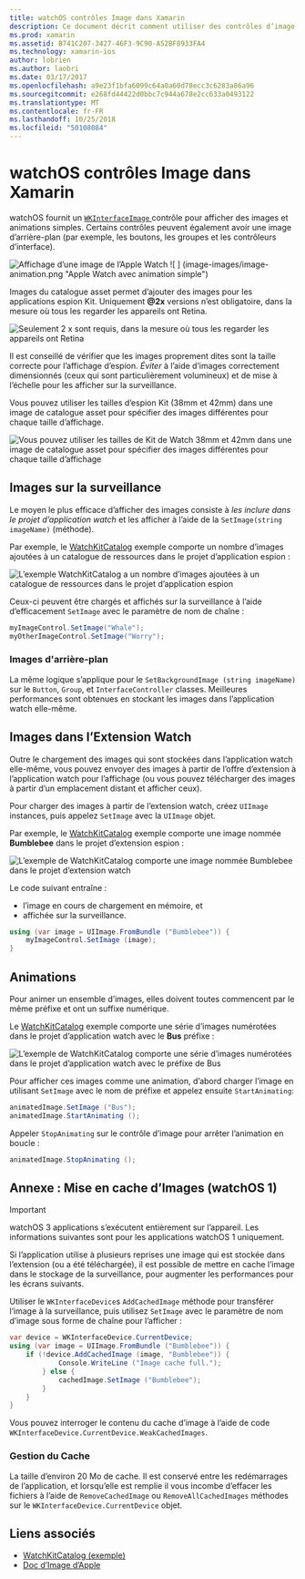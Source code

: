 ```yaml
---
title: watchOS contrôles Image dans Xamarin
description: Ce document décrit comment utiliser des contrôles d’image dans une application watchOS avec Xamarin. Il aborde le contrôle WKInterfaceImage, la méthode SetImage, ajout d’images à une extension watch, animations et bien plus encore.
ms.prod: xamarin
ms.assetid: B741C207-3427-46F3-9C90-A52BF8933FA4
ms.technology: xamarin-ios
author: lobrien
ms.author: laobri
ms.date: 03/17/2017
ms.openlocfilehash: a9e23f1bfa6099c64a0a60d78ecc3c6283a86a96
ms.sourcegitcommit: e268fd44422d0bbc7c944a678e2cc633a0493122
ms.translationtype: MT
ms.contentlocale: fr-FR
ms.lasthandoff: 10/25/2018
ms.locfileid: "50108084"
---
```

# <a name="watchos-image-controls-in-xamarin"></a>watchOS contrôles Image dans Xamarin

watchOS fournit un [ `WKInterfaceImage` ](https://developer.xamarin.com/api/type/WatchKit.WKInterfaceImage/) contrôle pour afficher des images et animations simples. Certains contrôles peuvent également avoir une image d’arrière-plan (par exemple, les boutons, les groupes et les contrôleurs d’interface).

![](image-images/image-walkway.png "Affichage d’une image de l’Apple Watch") ![ ] (image-images/image-animation.png "Apple Watch avec animation simple")
<!-- watch image courtesy of http://infinitapps.com/bezel/ -->

Images du catalogue asset permet d’ajouter des images pour les applications espion Kit.
Uniquement **@2x** versions n’est obligatoire, dans la mesure où tous les regarder les appareils ont Retina.

![](image-images/asset-universal-sml.png "Seulement 2 x sont requis, dans la mesure où tous les regarder les appareils ont Retina")

Il est conseillé de vérifier que les images proprement dites sont la taille correcte pour l’affichage d’espion. *Éviter* à l’aide d’images correctement dimensionnés (ceux qui sont particulièrement volumineux) et de mise à l’échelle pour les afficher sur la surveillance.

Vous pouvez utiliser les tailles d’espion Kit (38mm et 42mm) dans une image de catalogue asset pour spécifier des images différentes pour chaque taille d’affichage.

![](image-images/asset-watch-sml.png "Vous pouvez utiliser les tailles de Kit de Watch 38mm et 42mm dans une image de catalogue asset pour spécifier des images différentes pour chaque taille d’affichage")


## <a name="images-on-the-watch"></a>Images sur la surveillance

Le moyen le plus efficace d’afficher des images consiste à *les inclure dans le projet d’application watch* et les afficher à l’aide de la `SetImage(string imageName)` (méthode).

Par exemple, le [WatchKitCatalog](https://developer.xamarin.com/samples/WatchKitCatalog/) exemple comporte un nombre d’images ajoutées à un catalogue de ressources dans le projet d’application espion :

![](image-images/asset-whale-sml.png "L’exemple WatchKitCatalog a un nombre d’images ajoutées à un catalogue de ressources dans le projet d’application espion")

Ceux-ci peuvent être chargés et affichés sur la surveillance à l’aide d’efficacement `SetImage` avec le paramètre de nom de chaîne :

```csharp
myImageControl.SetImage("Whale");
myOtherImageControl.SetImage("Worry");
```

### <a name="background-images"></a>Images d'arrière-plan

La même logique s’applique pour le `SetBackgroundImage (string imageName)` sur le `Button`, `Group`, et `InterfaceController` classes. Meilleures performances sont obtenues en stockant les images dans l’application watch elle-même.


## <a name="images-in-the-watch-extension"></a>Images dans l’Extension Watch

Outre le chargement des images qui sont stockées dans l’application watch elle-même, vous pouvez envoyer des images à partir de l’offre d’extension à l’application watch pour l’affichage (ou vous pouvez télécharger des images à partir d’un emplacement distant et afficher ceux).

Pour charger des images à partir de l’extension watch, créez `UIImage` instances, puis appelez `SetImage` avec la `UIImage` objet.

Par exemple, le [WatchKitCatalog](https://developer.xamarin.com/samples/monotouch/watchOS/WatchKitCatalog/) exemple comporte une image nommée **Bumblebee** dans le projet d’extension espion :

![](image-images/asset-bumblebee-sml.png "L’exemple de WatchKitCatalog comporte une image nommée Bumblebee dans le projet d’extension watch")

Le code suivant entraîne :

- l’image en cours de chargement en mémoire, et
- affichée sur la surveillance.

```csharp
using (var image = UIImage.FromBundle ("Bumblebee")) {
    myImageControl.SetImage (image);
}
```


## <a name="animations"></a>Animations

Pour animer un ensemble d’images, elles doivent toutes commencent par le même préfixe et ont un suffixe numérique.

Le [WatchKitCatalog](https://developer.xamarin.com/samples/monotouch/watchOS/WatchKitCatalog/) exemple comporte une série d’images numérotées dans le projet d’application watch avec le **Bus** préfixe :

![](image-images/asset-bus-animation-sml.png "L’exemple de WatchKitCatalog comporte une série d’images numérotées dans le projet d’application watch avec le préfixe de Bus")

Pour afficher ces images comme une animation, d’abord charger l’image en utilisant `SetImage` avec le nom de préfixe et appelez ensuite `StartAnimating`:

```csharp
animatedImage.SetImage ("Bus");
animatedImage.StartAnimating ();
```

Appeler `StopAnimating` sur le contrôle d’image pour arrêter l’animation en boucle :

```csharp
animatedImage.StopAnimating ();
```


<a name="cache" />

## <a name="appendix-caching-images-watchos-1"></a>Annexe : Mise en cache d’Images (watchOS 1)

> [!IMPORTANT]
> watchOS 3 applications s’exécutent entièrement sur l’appareil. Les informations suivantes sont pour les applications watchOS 1 uniquement.

Si l’application utilise à plusieurs reprises une image qui est stockée dans l’extension (ou a été téléchargée), il est possible de mettre en cache l’image dans le stockage de la surveillance, pour augmenter les performances pour les écrans suivants.

Utiliser le `WKInterfaceDevice`s `AddCachedImage` méthode pour transférer l’image à la surveillance, puis utilisez `SetImage` avec le paramètre de nom d’image sous forme de chaîne pour l’afficher :

```csharp
var device = WKInterfaceDevice.CurrentDevice;
using (var image = UIImage.FromBundle ("Bumblebee")) {
    if (!device.AddCachedImage (image, "Bumblebee")) {
            Console.WriteLine ("Image cache full.");
        } else {
            cachedImage.SetImage ("Bumblebee");
        }
    }
}
```

Vous pouvez interroger le contenu du cache d’image à l’aide de code `WKInterfaceDevice.CurrentDevice.WeakCachedImages`.


### <a name="managing-the-cache"></a>Gestion du Cache

La taille d’environ 20 Mo de cache. Il est conservé entre les redémarrages de l’application, et lorsqu’elle est remplie il vous incombe d’effacer les fichiers à l’aide de `RemoveCachedImage` ou `RemoveAllCachedImages` méthodes sur le `WKInterfaceDevice.CurrentDevice` objet.



## <a name="related-links"></a>Liens associés

- [WatchKitCatalog (exemple)](https://developer.xamarin.com/samples/monotouch/watchOS/WatchKitCatalog/)
- [Doc d’Image d’Apple](https://developer.apple.com/library/prerelease/ios/documentation/General/Conceptual/WatchKitProgrammingGuide/Images.html)
